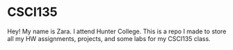 # CSCI135

Hey! My name is Zara. I attend Hunter College. This is a repo I made to
store all my HW assignments, projects, and some labs for my CSCI135 class.

